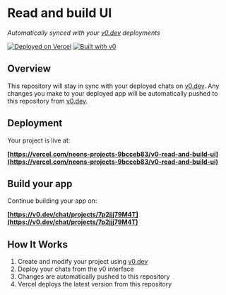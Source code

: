 # Read and build UI

*Automatically synced with your [v0.dev](https://v0.dev) deployments*

[![Deployed on Vercel](https://img.shields.io/badge/Deployed%20on-Vercel-black?style=for-the-badge&logo=vercel)](https://vercel.com/neons-projects-9bcceb83/v0-read-and-build-ui)
[![Built with v0](https://img.shields.io/badge/Built%20with-v0.dev-black?style=for-the-badge)](https://v0.dev/chat/projects/7p2jjj79M4T)

## Overview

This repository will stay in sync with your deployed chats on [v0.dev](https://v0.dev).
Any changes you make to your deployed app will be automatically pushed to this repository from [v0.dev](https://v0.dev).

## Deployment

Your project is live at:

**[https://vercel.com/neons-projects-9bcceb83/v0-read-and-build-ui](https://vercel.com/neons-projects-9bcceb83/v0-read-and-build-ui)**

## Build your app

Continue building your app on:

**[https://v0.dev/chat/projects/7p2jjj79M4T](https://v0.dev/chat/projects/7p2jjj79M4T)**

## How It Works

1. Create and modify your project using [v0.dev](https://v0.dev)
2. Deploy your chats from the v0 interface
3. Changes are automatically pushed to this repository
4. Vercel deploys the latest version from this repository